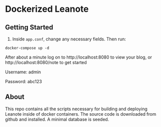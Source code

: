 # Dockerized Leanote

## Getting Started

1. Inside `app.conf`, change any necessary fields. Then run:

```
docker-compose up -d
```

After about a minute log on to http://localhost:8080 to view your blog, or http://localhost:8080/note to get started

Username: admin

Password: abc123

## About

This repo contains all the scripts necessary for building and deploying Leanote inside of docker containers. The source code is downloaded from github and installed. A minimal database is seeded.

